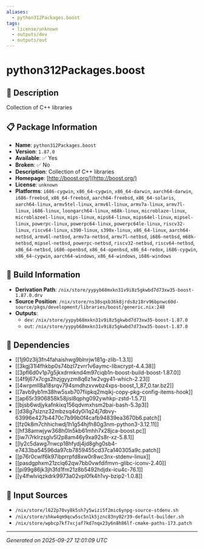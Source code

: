 ```yaml
---
aliases:
  - python312Packages.boost
tags:
  - license/unknown
  - outputs/dev
  - outputs/out
---
```


# python312Packages.boost

## 📝 Description

Collection of C++ libraries

## 📋 Package Information

- **Name**: `python312Packages.boost`
- **Version**: `1.87.0`
- **Available**: ✅ Yes
- **Broken**: ✅ No
- **Description**: Collection of C++ libraries
- **Homepage**: [http://boost.org/](http://boost.org/)
- **License**: `unknown`
- **Platforms**: `i686-cygwin`, `x86_64-cygwin`, `x86_64-darwin`, `aarch64-darwin`, `i686-freebsd`, `x86_64-freebsd`, `aarch64-freebsd`, `x86_64-solaris`, `aarch64-linux`, `armv5tel-linux`, `armv6l-linux`, `armv7a-linux`, `armv7l-linux`, `i686-linux`, `loongarch64-linux`, `m68k-linux`, `microblaze-linux`, `microblazeel-linux`, `mips-linux`, `mips64-linux`, `mips64el-linux`, `mipsel-linux`, `powerpc-linux`, `powerpc64-linux`, `powerpc64le-linux`, `riscv32-linux`, `riscv64-linux`, `s390-linux`, `s390x-linux`, `x86_64-linux`, `aarch64-netbsd`, `armv6l-netbsd`, `armv7a-netbsd`, `armv7l-netbsd`, `i686-netbsd`, `m68k-netbsd`, `mipsel-netbsd`, `powerpc-netbsd`, `riscv32-netbsd`, `riscv64-netbsd`, `x86_64-netbsd`, `i686-openbsd`, `x86_64-openbsd`, `x86_64-redox`, `i686-cygwin`, `x86_64-cygwin`, `aarch64-windows`, `x86_64-windows`, `i686-windows`

## 🔧 Build Information

- **Derivation Path**: `/nix/store/yypyb68mxkn31v9i8z5gkwbd7d73xw35-boost-1.87.0.drv`
- **Source Position**: `/nix/store/ns30sqxb36k8jrds8z18rv96bpnwc60d-source/pkgs/development/libraries/boost/generic.nix:248`
- **Outputs**:
  - `dev`:  `/nix/store/yypyb68mxkn31v9i8z5gkwbd7d73xw35-boost-1.87.0`
  - `out`:  `/nix/store/yypyb68mxkn31v9i8z5gkwbd7d73xw35-boost-1.87.0`

## 🔗 Dependencies

- [[1j90z3lj3fn4fahaishwg9blnrjw181g-zlib-1.3.1]]
- [[3kgj31l4fhkbp0s74bzl7zvrr1v6aymc-libxcrypt-4.4.38]]
- [[3pfl6d0v1p7g5jkxdrmknd4m97ciqb1n-boost-build-boost-1.87.0]]
- [[4f9j67x7cgs2hzjgyyzm8q6z1w2vgy41-which-2.23]]
- [[4wrpmll8a18srqv794smdhzxvwbz4xps-boost_1_87_0.tar.bz2]]
- [[7avb9yb1m38hw5sxb707fiipkq2mqikj-copy-pkg-config-items-hook]]
- [[ap65r3906858k58jisl8qphg092ywhkp-zstd-1.5.7]]
- [[bjsb6wdjykafnkixq156qdvmxhsm2bai-bash-5.3p3]]
- [[d38g7slznz32mbzsq4dy0i1q24j7dbvy-63996e427b4470c7b99b0f4cafb94839ea3670b6.patch]]
- [[fz0k8m7chhichwdj1h1g54hjfh80g3nm-python3-3.12.11]]
- [[hf38amwjyw368h0ln5kb61mhh7x28jca-boost.pc]]
- [[iw7i7rklrzsglv5l2p8am46y9xa92s8r-xz-5.8.1]]
- [[ly2c5dawg7nwcp18hfydj4jd8ghg0sb4-e7433ba54596da97cb7859455cd37ca140305a9c.patch]]
- [[p76r0cwlf6k97ibprrpfd8xw0r8wc3nx-stdenv-linux]]
- [[pasdgphxm21zciq62qw7bb0vwfdifmvn-glibc-iconv-2.40]]
- [[pi99g86jk3jh3fd1fm21z8b5492hdjdx-icu4c-76.1]]
- [[y4lfwlviqzkdrk9973a02vpl0fk4h1vy-bzip2-1.0.8]]

## 📁 Input Sources

- `/nix/store/l622p70vy8k5sh7y5wizi5f2mic6ynpg-source-stdenv.sh`
- `/nix/store/shkw4qm9qcw5sc5n1k5jznc83ny02r39-default-builder.sh`
- `/nix/store/wpbcp7kf7xcjaf7kd7nqx23y6n8h86lf-cmake-paths-173.patch`

---
*Generated on 2025-09-27 12:01:09 UTC*

